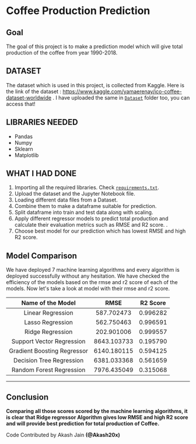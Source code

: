 # Coffee Production Prediction

## Goal
The goal of this project is to make a prediction model which will give total production of the coffee from year 1990-2018.

## DATASET
The dataset which is used in this project, is collected from Kaggle. Here is the link of the dataset : https://www.kaggle.com/yamaerenay/ico-coffee-dataset-worldwide . I have uploaded the
same in [`Dataset`](https://github.com/Ayush7614/Soomvaar/tree/main/Coffee%20Production%20Prediction/Dataset) folder too, you can access that!

## LIBRARIES NEEDED

- Pandas
- Numpy
- Sklearn
- Matplotlib

## WHAT I HAD DONE
1. Importing all the required libraries. Check [`requirements.txt`](https://github.com/Ayush7614/Soomvaar/blob/main/Coffee%20Production%20Prediction/Model/requirements.txt).
2. Upload the dataset and the Jupyter Notebook file.
3. Loading different data files from a Dataset. 
4. Combine them to make a dataframe suitable for prediction. 
5. Split dataframe into train and test data along with scaling. 
6. Apply different regressor models to predict total production and calculate their evaluation metrics such as RMSE and R2 score. .
7. Choose best model for our prediction which has lowest RMSE and high R2 score. 

## Model Comparison
We have deployed 7 machine learning algorithms and every algorithm is deployed successfully without any hesitation. We have checked the efficiency of the models based on the rmse and r2 score of each of the models. Now let's take a look at model with their rmse and r2 score. 

|Name of the Model|RMSE |R2 Score |
|:---:|:---:|:---:|
|Linear Regression|587.702473|0.996282|
|Lasso Regression|562.750463|0.996591|
|Ridge Regression|202.901006|0.999557|
|Support Vector Regression|8643.103733|0.195790|
|Gradient Boosting Regressor|6140.180115|0.594125|
|Decision Tree Regression|6381.033368|0.561659|
|Random Forest Regression|7976.435049|0.315068|

*****************************************

## Conclusion

**Comparing all those scores scored by the machine learning algorithms, it is clear that Ridge regressor Algorithm gives low RMSE and high R2 score and will provide best prediction for total production of Coffee.**

Code Contributed by Akash Jain **(@Akash20x)**
